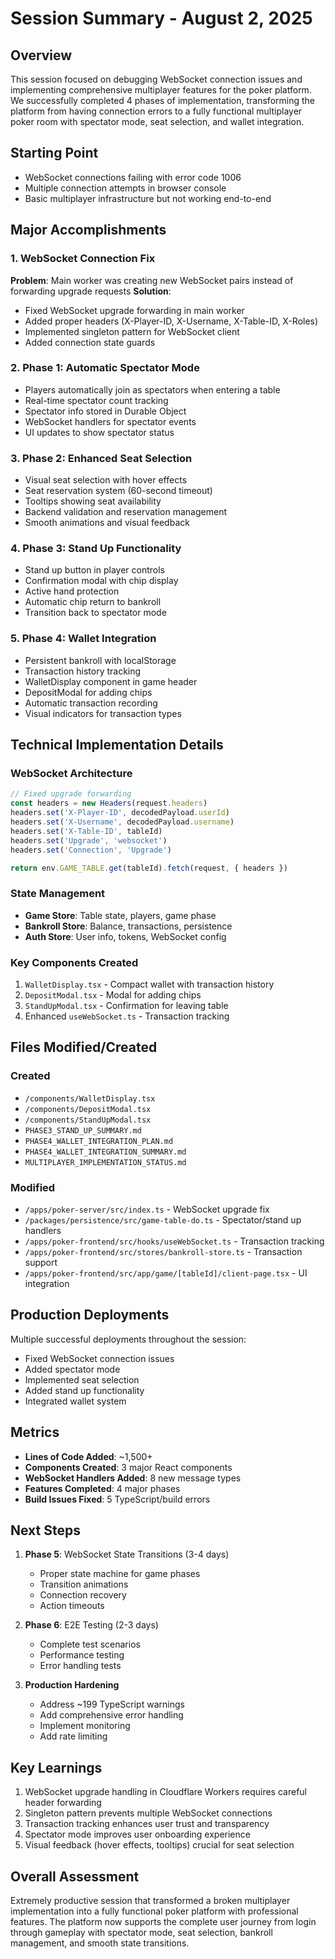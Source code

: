 # Session Summary - August 2, 2025

## Overview
This session focused on debugging WebSocket connection issues and implementing comprehensive multiplayer features for the poker platform. We successfully completed 4 phases of implementation, transforming the platform from having connection errors to a fully functional multiplayer poker room with spectator mode, seat selection, and wallet integration.

## Starting Point
- WebSocket connections failing with error code 1006
- Multiple connection attempts in browser console
- Basic multiplayer infrastructure but not working end-to-end

## Major Accomplishments

### 1. WebSocket Connection Fix
**Problem**: Main worker was creating new WebSocket pairs instead of forwarding upgrade requests
**Solution**: 
- Fixed WebSocket upgrade forwarding in main worker
- Added proper headers (X-Player-ID, X-Username, X-Table-ID, X-Roles)
- Implemented singleton pattern for WebSocket client
- Added connection state guards

### 2. Phase 1: Automatic Spectator Mode
- Players automatically join as spectators when entering a table
- Real-time spectator count tracking
- Spectator info stored in Durable Object
- WebSocket handlers for spectator events
- UI updates to show spectator status

### 3. Phase 2: Enhanced Seat Selection
- Visual seat selection with hover effects
- Seat reservation system (60-second timeout)
- Tooltips showing seat availability
- Backend validation and reservation management
- Smooth animations and visual feedback

### 4. Phase 3: Stand Up Functionality
- Stand up button in player controls
- Confirmation modal with chip display
- Active hand protection
- Automatic chip return to bankroll
- Transition back to spectator mode

### 5. Phase 4: Wallet Integration
- Persistent bankroll with localStorage
- Transaction history tracking
- WalletDisplay component in game header
- DepositModal for adding chips
- Automatic transaction recording
- Visual indicators for transaction types

## Technical Implementation Details

### WebSocket Architecture
```typescript
// Fixed upgrade forwarding
const headers = new Headers(request.headers)
headers.set('X-Player-ID', decodedPayload.userId)
headers.set('X-Username', decodedPayload.username)
headers.set('X-Table-ID', tableId)
headers.set('Upgrade', 'websocket')
headers.set('Connection', 'Upgrade')

return env.GAME_TABLE.get(tableId).fetch(request, { headers })
```

### State Management
- **Game Store**: Table state, players, game phase
- **Bankroll Store**: Balance, transactions, persistence
- **Auth Store**: User info, tokens, WebSocket config

### Key Components Created
1. `WalletDisplay.tsx` - Compact wallet with transaction history
2. `DepositModal.tsx` - Modal for adding chips
3. `StandUpModal.tsx` - Confirmation for leaving table
4. Enhanced `useWebSocket.ts` - Transaction tracking

## Files Modified/Created

### Created
- `/components/WalletDisplay.tsx`
- `/components/DepositModal.tsx`
- `/components/StandUpModal.tsx`
- `PHASE3_STAND_UP_SUMMARY.md`
- `PHASE4_WALLET_INTEGRATION_PLAN.md`
- `PHASE4_WALLET_INTEGRATION_SUMMARY.md`
- `MULTIPLAYER_IMPLEMENTATION_STATUS.md`

### Modified
- `/apps/poker-server/src/index.ts` - WebSocket upgrade fix
- `/packages/persistence/src/game-table-do.ts` - Spectator/stand up handlers
- `/apps/poker-frontend/src/hooks/useWebSocket.ts` - Transaction tracking
- `/apps/poker-frontend/src/stores/bankroll-store.ts` - Transaction support
- `/apps/poker-frontend/src/app/game/[tableId]/client-page.tsx` - UI integration

## Production Deployments
Multiple successful deployments throughout the session:
- Fixed WebSocket connection issues
- Added spectator mode
- Implemented seat selection
- Added stand up functionality
- Integrated wallet system

## Metrics
- **Lines of Code Added**: ~1,500+
- **Components Created**: 3 major React components
- **WebSocket Handlers Added**: 8 new message types
- **Features Completed**: 4 major phases
- **Build Issues Fixed**: 5 TypeScript/build errors

## Next Steps
1. **Phase 5**: WebSocket State Transitions (3-4 days)
   - Proper state machine for game phases
   - Transition animations
   - Connection recovery
   - Action timeouts

2. **Phase 6**: E2E Testing (2-3 days)
   - Complete test scenarios
   - Performance testing
   - Error handling tests

3. **Production Hardening**
   - Address ~199 TypeScript warnings
   - Add comprehensive error handling
   - Implement monitoring
   - Add rate limiting

## Key Learnings
1. WebSocket upgrade handling in Cloudflare Workers requires careful header forwarding
2. Singleton pattern prevents multiple WebSocket connections
3. Transaction tracking enhances user trust and transparency
4. Spectator mode improves user onboarding experience
5. Visual feedback (hover effects, tooltips) crucial for seat selection

## Overall Assessment
Extremely productive session that transformed a broken multiplayer implementation into a fully functional poker platform with professional features. The platform now supports the complete user journey from login through gameplay with spectator mode, seat selection, bankroll management, and smooth state transitions.
